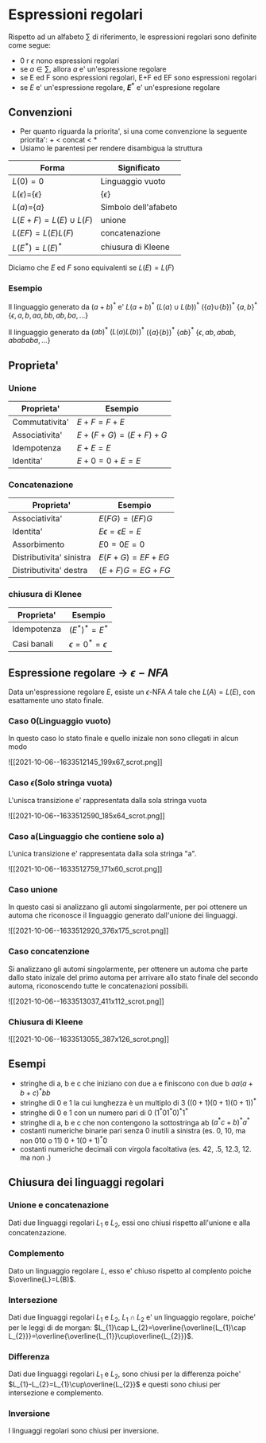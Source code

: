 # Espressioni regolari 
Rispetto ad un alfabeto $\sum$ di riferimento, le espressioni regolari sono definite come segue:
- $0$ r $\epsilon$ nono espressioni regolari 
- se $a \in \sum$, allora $a$ e' un'espressione regolare
- se E ed F sono espressioni regolari, E+F ed EF sono espressioni regolari 
- se $E$ e' un'espressione regolare, **$E^{*}$** e' un'espresione regolare

## Convenzioni
- Per quanto riguarda la priorita', si una come convenzione la seguente priorita': + < concat < *
- Usiamo le parentesi per rendere disambigua la struttura

Forma|Significato
-|-
$L(0)=0$|Linguaggio vuoto
$L(\epsilon)=${$\epsilon$}|{$\epsilon$}
$L(a)=${$a$}|Simbolo dell'afabeto
$L(E+F)=L(E)\cup L(F)$|unione
$L(EF)=L(E)L(F)$|concatenazione
$L(E^{*})=L(E)^{*}$|chiusura di Kleene

Diciamo che $E$ ed $F$ sono equivalenti se $L(E)=L(F)$

### Esempio 
Il linguaggio generato da $(a+b)^{*}$ e' 
$L(a+b)^{*}$
$(L(a)\cup L(b))^{*}$
$(${$a$}$\cup${$b$}$)^{*}$
{$a,b$}$^{*}$
{$\epsilon,a,b,aa,bb,ab,ba,...$}

Il linguaggio generato da $(ab)^{*}$
$(L(a)L(b))^{*}$
({$a$}{$b$})$^{*}$
{$ab$}$^{*}$
{$\epsilon,ab,abab,abababa,...$}

## Proprieta' 
### Unione
Proprieta'|Esempio
-|-
Commutativita'|$E+F=F+E$
Associativita'|$E+(F+G)=(E+F)+G$
Idempotenza|$E+E=E$
Identita'|$E+0=0+E=E$
### Concatenazione
Proprieta'|Esempio
-|-
Associativita'|$E(FG)=(EF)G$
Identita'|$E\epsilon=\epsilon E=E$
Assorbimento|$E0=0E=0$
Distributivita' sinistra|$E(F+G)=EF+EG$
Distributivita' destra|$(E+F)G=EG+FG$
### chiusura di Klenee
Proprieta'|Esempio
-|-
Idempotenza|$(E^{*})^{*}=E^{*}$
Casi banali|$\epsilon=0^{*}=\epsilon$

## Espressione regolare -> $\epsilon-NFA$
Data un'espressione regolare $E$, esiste un $\epsilon$-NFA $A$ tale che $L(A)=L(E)$, con esattamente uno stato finale.
### Caso 0(Linguaggio vuoto)
In questo caso lo stato finale e quello inizale non sono cllegati in alcun modo

![[2021-10-06--1633512145_199x67_scrot.png]]
### Caso $\epsilon$(Solo stringa vuota)
L'unisca transizione e' rappresentata dalla sola stringa vuota

![[2021-10-06--1633512590_185x64_scrot.png]]
### Caso a(Linguaggio che contiene solo a)
L'unica transizione e' rappresentata dalla sola stringa "a".

![[2021-10-06--1633512759_171x60_scrot.png]]
### Caso unione 
In questo casi si analizzano gli automi singolarmente, per poi ottenere un automa che riconosce il linguaggio generato dall'unione dei linguaggi.

![[2021-10-06--1633512920_376x175_scrot.png]]
### Caso concatenzione
Si analizzano gli automi singolarmente, per ottenere un automa che parte dallo stato inizale del primo automa per arrivare allo stato finale del secondo automa, riconoscendo tutte le concatenazioni possibili.

![[2021-10-06--1633513037_411x112_scrot.png]]
### Chiusura di Kleene
![[2021-10-06--1633513055_387x126_scrot.png]]

## Esempi
- stringhe di a, b e c che iniziano con due a e finiscono con due b
	$aa(a+b+c)^{*}bb$
- stringhe di 0 e 1 la cui lunghezza è un multiplo di 3
	$((0+1)(0+1)(0+1))^{*}$
- stringhe di 0 e 1 con un numero pari di 0
	$(1^{*}01^{*}0)^{*}1^{*}$
- stringhe di a, b e c che non contengono la sottostringa ab
	$(a^{*}c+b)^{*}a^{*}$
- costanti numeriche binarie pari senza 0 inutili a sinistra (es. 0, 10, ma non 010 o 11)
	$0+1(0+1)^{*}0$
- costanti numeriche decimali con virgola facoltativa (es. 42, .5, 12.3, 12. ma non .)
## Chiusura dei linguaggi regolari
### Unione e concatenazione
Dati due linguaggi regolari $L_{1}$ e $L_{2}$, essi ono chiusi rispetto all'unione e alla concatenzazione.

### Complemento
Dato un linguaggio regolare $L$, esso e' chiuso rispetto al complento poiche $\overline{L}=L(B)$.
### Intersezione
Dati due linguaggi regolari $L_{1}$ e $L_{2}$, $L_{1}\cap L_{2}$ e' un linguaggio regolare, poiche' per le leggi di de morgan: $L_{1}\cap L_{2}=\overline{\overline{L_{1}\cap L_{2}}}=\overline{\overline{L_{1}}\cup\overline{L_{2}}}$.
### Differenza
Dati due linguaggi regolari $L_{1}$ e $L_{2}$,  sono chiusi per la differenza poiche' $L_{1}-L_{2}=L_{1}\cup\overline{L_{2}}$ e questi sono chiusi per intersezione e complemento.
### Inversione
I linguaggi regolari sono chiusi per inversione.
